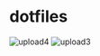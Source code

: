 # dotfiles
![upload4](https://user-images.githubusercontent.com/80768547/165347304-e2d3dda4-b94d-4164-9873-d8e15a310c6d.jpg)
![upload3](https://user-images.githubusercontent.com/80768547/165140442-f8068628-609a-4673-ba40-c16efd473d18.jpg)
